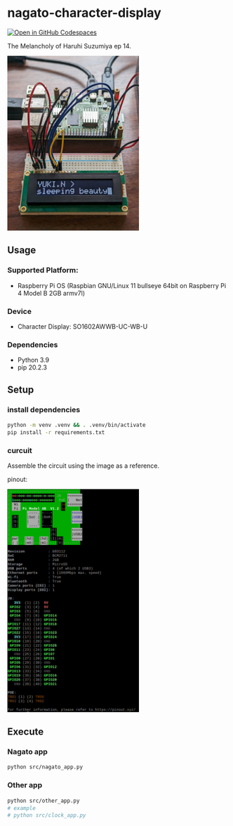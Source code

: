 # nagato-character-display

[![Open in GitHub Codespaces](https://github.com/codespaces/badge.svg)](https://codespaces.new/Yoshida24/nagato-character-display)

The Melancholy of Haruhi Suzumiya ep 14.

<img width="300px" alt="docs/img/circuit.jpg" src="docs/img/circuit.jpg">

## Usage

### Supported Platform:
- Raspberry Pi OS (Raspbian GNU/Linux 11 bullseye 64bit on Raspberry Pi 4 Model B 2GB armv7l)


### Device
- Character Display: SO1602AWWB-UC-WB-U

### Dependencies
- Python 3.9
- pip 20.2.3

## Setup

### install dependencies

```bash
python -m venv .venv && . .venv/bin/activate
pip install -r requirements.txt
```

### curcuit
Assemble the circuit using the image as a reference.

pinout: 

<img width="300px" alt="docs/img/pinout.png" src="docs/img/pinout.png">

## Execute 

### Nagato app

```bash
python src/nagato_app.py
```

### Other app

```bash
python src/other_app.py
# example
# python src/clock_app.py
```
